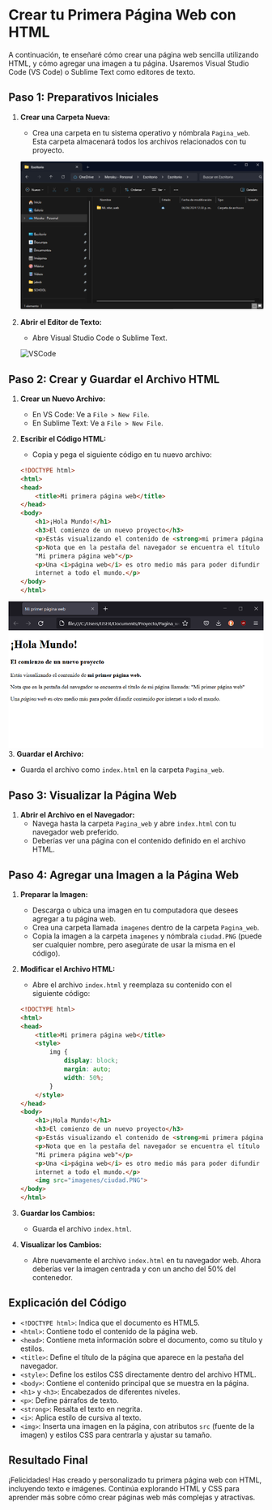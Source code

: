 # Crear tu Primera Página Web con HTML 
A continuación, te enseñaré cómo crear una página web sencilla utilizando HTML, y cómo agregar una imagen a tu página. Usaremos Visual Studio Code (VS Code) o Sublime Text como editores de texto.

## Paso 1: Preparativos Iniciales

1. **Crear una Carpeta Nueva:**
   - Crea una carpeta en tu sistema operativo y nómbrala `Pagina_web`. Esta carpeta almacenará todos los archivos relacionados con tu proyecto.

   ![](/src/IMG/estructura-carpeta1.png)

2. **Abrir el Editor de Texto:**
   - Abre Visual Studio Code o Sublime Text.

   ![VSCode](https://user-images.githubusercontent.com/35271042/118224532-3842c400-b438-11eb-923d-a5f66fa6785a.png)

## Paso 2: Crear y Guardar el Archivo HTML

1. **Crear un Nuevo Archivo:**
   - En VS Code: Ve a `File > New File`.
   - En Sublime Text: Ve a `File > New File`.

2. **Escribir el Código HTML:**
   - Copia y pega el siguiente código en tu nuevo archivo:

    ```html
    <!DOCTYPE html>
    <html>
    <head>
        <title>Mi primera página web</title>
    </head>
    <body>
        <h1>¡Hola Mundo!</h1>
        <h3>El comienzo de un nuevo proyecto</h3>
        <p>Estás visualizando el contenido de <strong>mi primera página web.</strong></p>
        <p>Nota que en la pestaña del navegador se encuentra el título de mi página llamada:
        "Mi primera página web"</p>
        <p>Una <i>página web</i> es otro medio más para poder difundir contenido por
        internet a todo el mundo.</p>
    </body>
    </html>
    ```

![](../src/inicial-1.png)
3. **Guardar el Archivo:**
   - Guarda el archivo como `index.html` en la carpeta `Pagina_web`.

## Paso 3: Visualizar la Página Web

1. **Abrir el Archivo en el Navegador:**
   - Navega hasta la carpeta `Pagina_web` y abre `index.html` con tu navegador web preferido.
   - Deberías ver una página con el contenido definido en el archivo HTML.

## Paso 4: Agregar una Imagen a la Página Web

1. **Preparar la Imagen:**
   - Descarga o ubica una imagen en tu computadora que desees agregar a tu página web.
   - Crea una carpeta llamada `imagenes` dentro de la carpeta `Pagina_web`.
   - Copia la imagen a la carpeta `imagenes` y nómbrala `ciudad.PNG` (puede ser cualquier nombre, pero asegúrate de usar la misma en el código).

2. **Modificar el Archivo HTML:**
   - Abre el archivo `index.html` y reemplaza su contenido con el siguiente código:

    ```html
    <!DOCTYPE html>
    <html>
    <head>
        <title>Mi primera página web</title>
        <style>
            img {
                display: block;
                margin: auto;
                width: 50%;
            }
        </style>
    </head>
    <body>
        <h1>¡Hola Mundo!</h1>
        <h3>El comienzo de un nuevo proyecto</h3>
        <p>Estás visualizando el contenido de <strong>mi primera página web.</strong></p>
        <p>Nota que en la pestaña del navegador se encuentra el título de mi página llamada:
        "Mi primera página web"</p>
        <p>Una <i>página web</i> es otro medio más para poder difundir contenido por
        internet a todo el mundo.</p>
        <img src="imagenes/ciudad.PNG">
    </body>
    </html>
    ```

3. **Guardar los Cambios:**
   - Guarda el archivo `index.html`.

4. **Visualizar los Cambios:**
   - Abre nuevamente el archivo `index.html` en tu navegador web. Ahora deberías ver la imagen centrada y con un ancho del 50% del contenedor.

## Explicación del Código

- `<!DOCTYPE html>`: Indica que el documento es HTML5.
- `<html>`: Contiene todo el contenido de la página web.
- `<head>`: Contiene meta información sobre el documento, como su título y estilos.
- `<title>`: Define el título de la página que aparece en la pestaña del navegador.
- `<style>`: Define los estilos CSS directamente dentro del archivo HTML.
- `<body>`: Contiene el contenido principal que se muestra en la página.
- `<h1>` y `<h3>`: Encabezados de diferentes niveles.
- `<p>`: Define párrafos de texto.
- `<strong>`: Resalta el texto en negrita.
- `<i>`: Aplica estilo de cursiva al texto.
- `<img>`: Inserta una imagen en la página, con atributos `src` (fuente de la imagen) y estilos CSS para centrarla y ajustar su tamaño.

## Resultado Final

¡Felicidades! Has creado y personalizado tu primera página web con HTML, incluyendo texto e imágenes. Continúa explorando HTML y CSS para aprender más sobre cómo crear páginas web más complejas y atractivas.